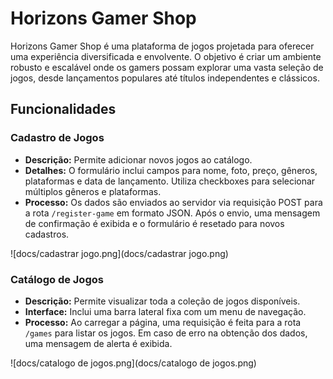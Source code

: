 # Horizons Gamer Shop

Horizons Gamer Shop é uma plataforma de jogos projetada para oferecer uma experiência diversificada e envolvente. O objetivo é criar um ambiente robusto e escalável onde os gamers possam explorar uma vasta seleção de jogos, desde lançamentos populares até títulos independentes e clássicos.

## Funcionalidades

### Cadastro de Jogos
- **Descrição:** Permite adicionar novos jogos ao catálogo.
- **Detalhes:** O formulário inclui campos para nome, foto, preço, gêneros, plataformas e data de lançamento. Utiliza checkboxes para selecionar múltiplos gêneros e plataformas.
- **Processo:** Os dados são enviados ao servidor via requisição POST para a rota `/register-game` em formato JSON. Após o envio, uma mensagem de confirmação é exibida e o formulário é resetado para novos cadastros.

![docs/cadastrar jogo.png](docs/cadastrar jogo.png)

### Catálogo de Jogos
- **Descrição:** Permite visualizar toda a coleção de jogos disponíveis.
- **Interface:** Inclui uma barra lateral fixa com um menu de navegação.
- **Processo:** Ao carregar a página, uma requisição é feita para a rota `/games` para listar os jogos. Em caso de erro na obtenção dos dados, uma mensagem de alerta é exibida.

![docs/catalogo de jogos.png](docs/catalogo de jogos.png)

